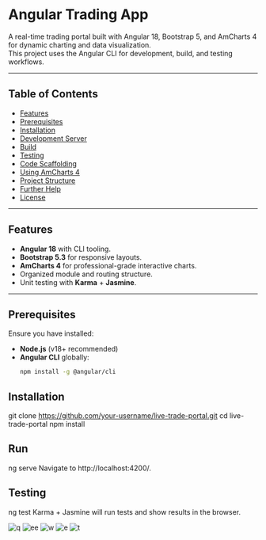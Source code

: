 # Angular Trading App

A real-time trading portal built with Angular 18, Bootstrap 5, and AmCharts 4 for dynamic charting and data visualization.  
This project uses the Angular CLI for development, build, and testing workflows.

---

## Table of Contents
- [Features](#features)
- [Prerequisites](#prerequisites)
- [Installation](#installation)
- [Development Server](#development-server)
- [Build](#build)
- [Testing](#testing)
- [Code Scaffolding](#code-scaffolding)
- [Using AmCharts 4](#using-amcharts-4)
- [Project Structure](#project-structure)
- [Further Help](#further-help)
- [License](#license)

---

## Features
- **Angular 18** with CLI tooling.
- **Bootstrap 5.3** for responsive layouts.
- **AmCharts 4** for professional-grade interactive charts.
- Organized module and routing structure.
- Unit testing with **Karma** + **Jasmine**.

---

## Prerequisites
Ensure you have installed:
- **Node.js** (v18+ recommended)
- **Angular CLI** globally:
  ```bash
  npm install -g @angular/cli

## Installation
git clone https://github.com/your-username/live-trade-portal.git
cd live-trade-portal
npm install

## Run
ng serve
Navigate to http://localhost:4200/.

## Testing
ng test
Karma + Jasmine will run tests and show results in the browser.

![q](https://github.com/user-attachments/assets/3655820d-dcc6-4bb6-af24-a414e1d15517)
![ee](https://github.com/user-attachments/assets/7c49501b-93c5-47b1-a8f5-5cbb086eda96)
![w](https://github.com/user-attachments/assets/4e6a25a2-aab0-4eb7-84bd-fc7391f8ac63)
![e](https://github.com/user-attachments/assets/0d9ce250-0c47-4aba-a940-c2c3a0bd092f)
![t](https://github.com/user-attachments/assets/33f3a9b7-f20e-4cda-a30f-e9cba6ceb2b5)
